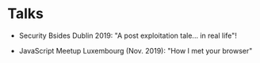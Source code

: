 Talks 
======

- Security Bsides Dublin 2019: "A post exploitation tale... in real life"!

- JavaScript Meetup Luxembourg (Nov. 2019): "How I met your browser"
